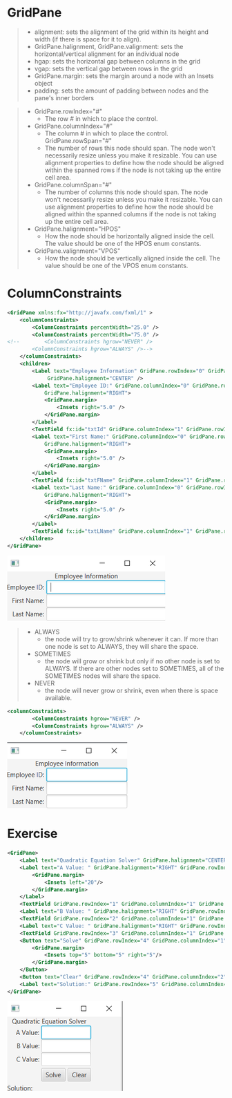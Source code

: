 # GridPane
> - alignment: sets the alignment of the grid within its height and width (if there is space for it to align).
> - GridPane.halignment, GridPane.valignment: sets the horizontal/vertical alignment for an individual node
> - hgap: sets the horizontal gap between columns in the grid
> - vgap: sets the vertical gap between rows in the grid
> - GridPane.margin: sets the margin around a node with an Insets object
> - padding: sets the amount of padding between nodes and the pane's inner borders

> - GridPane.rowIndex="#"
>   - The row # in which to place the control.
> - GridPane.columnIndex="#"	
>   - The column # in which to place the control.
> GridPane.rowSpan="#"	
>   - The number of rows this node should span. The node won't necessarily resize unless you make it resizable. You can use alignment properties to define how the node should be aligned within the spanned rows if the node is not taking up the entire cell area.
> - GridPane.columnSpan="#"	
>   - The number of columns this node should span. The node won't necessarily resize unless you make it resizable. You can use alignment properties to define how the node should be aligned within the spanned columns if the node is not taking up the entire cell area.
> - GridPane.halignment="HPOS"	
>   - How the node should be horizontally aligned inside the cell. The value should be one of the HPOS enum constants.
> - GridPane.valignment="VPOS"	
>   - How the node should be vertically aligned inside the cell. The value should be one of the VPOS enum constants.

# ColumnConstraints
```xml
<GridPane xmlns:fx="http://javafx.com/fxml/1" >
    <columnConstraints>
        <ColumnConstraints percentWidth="25.0" />
        <ColumnConstraints percentWidth="75.0" />
<!--        <ColumnConstraints hgrow="NEVER" />
        <ColumnConstraints hgrow="ALWAYS" />-->
    </columnConstraints>
    <children>
        <Label text="Employee Information" GridPane.rowIndex="0" GridPane.columnSpan="2"
             GridPane.halignment="CENTER" />
        <Label text="Employee ID:" GridPane.columnIndex="0" GridPane.rowIndex="1"
            GridPane.halignment="RIGHT">
            <GridPane.margin>
                <Insets right="5.0" />
            </GridPane.margin>
        </Label>
        <TextField fx:id="txtId" GridPane.columnIndex="1" GridPane.rowIndex="1" />
        <Label text="First Name:" GridPane.columnIndex="0" GridPane.rowIndex="2"
            GridPane.halignment="RIGHT">
            <GridPane.margin>
                <Insets right="5.0" />
            </GridPane.margin>
        </Label>
        <TextField fx:id="txtFName" GridPane.columnIndex="1" GridPane.rowIndex="2" />
        <Label text="Last Name:" GridPane.columnIndex="0" GridPane.rowIndex="3"
            GridPane.halignment="RIGHT">
            <GridPane.margin>
                <Insets right="5.0" />
            </GridPane.margin>
        </Label>
        <TextField fx:id="txtLName" GridPane.columnIndex="1" GridPane.rowIndex="3" />
    </children>
</GridPane>
```
![3-1](images/3-1.png)

> - ALWAYS 
>   - the node will try to grow/shrink whenever it can. If more than one node is set to ALWAYS, they will share the space.
> - SOMETIMES
>   - the node will grow or shrink but only if no other node is set to ALWAYS. If there are other nodes set to SOMETIMES, all of the SOMETIMES nodes will share the space.
> - NEVER
>   - the node will never grow or shrink, even when there is space available.

```xml
<columnConstraints>
        <ColumnConstraints hgrow="NEVER" />
        <ColumnConstraints hgrow="ALWAYS" />
    </columnConstraints>
```
![3-2](images/3-2.png)

# Exercise 
```xml
<GridPane>
    <Label text="Quadratic Equation Solver" GridPane.halignment="CENTER"  GridPane.rowIndex="0" GridPane.columnIndex="0" GridPane.columnSpan="3"/>
    <Label text="A Value: " GridPane.halignment="RIGHT" GridPane.rowIndex="1" GridPane.columnIndex="0">
        <GridPane.margin>
            <Insets left="20"/>
        </GridPane.margin>
    </Label>
    <TextField GridPane.rowIndex="1" GridPane.columnIndex="1" GridPane.columnSpan="2" prefWidth="150.0"/>
    <Label text="B Value: " GridPane.halignment="RIGHT" GridPane.rowIndex="2" GridPane.columnIndex="0"/>
    <TextField GridPane.rowIndex="2" GridPane.columnIndex="1" GridPane.columnSpan="2"/>
    <Label text="C Value: " GridPane.halignment="RIGHT" GridPane.rowIndex="3" GridPane.columnIndex="0"/>
    <TextField GridPane.rowIndex="3" GridPane.columnIndex="1" GridPane.columnSpan="2"/>
    <Button text="Solve" GridPane.rowIndex="4" GridPane.columnIndex="1" >
        <GridPane.margin>
            <Insets top="5" bottom="5" right="5"/>
        </GridPane.margin>
    </Button>
    <Button text="Clear" GridPane.rowIndex="4" GridPane.columnIndex="2" />
    <Label text="Solution:" GridPane.rowIndex="5" GridPane.columnIndex="0" GridPane.columnSpan="3"/>
</GridPane>
```
![3-3](images/3-3.png)
